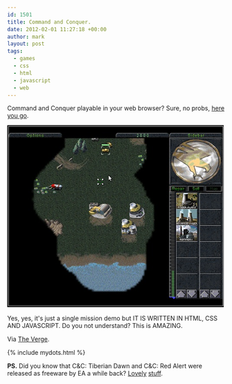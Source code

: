 ```yaml
---
id: 1501
title: Command and Conquer.
date: 2012-02-01 11:27:18 +00:00
author: mark
layout: post
tags:
  - games
  - css
  - html
  - javascript
  - web
---
```

Command and Conquer playable in your web browser? Sure, no probs, [here you go](http://www.adityaravishankar.com/projects/games/command-and-conquer/).

![Command and Conquer](/images/fromwp/2012/02/cncweb.jpg)

Yes, yes, it's just a single mission demo but IT IS WRITTEN IN HTML, CSS AND JAVASCRIPT. Do you not understand? This is AMAZING.

Via [The Verge](http://www.theverge.com/2012/1/25/2731896/command-and-conquer-html5-browser-game).

{% include mydots.html %}

**PS.** Did you know that C&C: Tiberian Dawn and C&C: Red Alert were released as freeware by EA a while back? [Lovely](http://www.cncforums.com/new/local_links.php?catid=66) [stuff](http://www.cncforums.com/new/local_links.php?catid=56).
